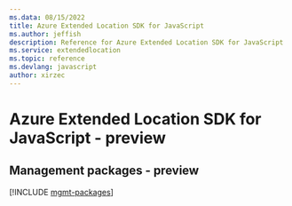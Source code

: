 ```yaml
---
ms.data: 08/15/2022
title: Azure Extended Location SDK for JavaScript
ms.author: jeffish
description: Reference for Azure Extended Location SDK for JavaScript
ms.service: extendedlocation
ms.topic: reference
ms.devlang: javascript
author: xirzec
---
```

# Azure Extended Location SDK for JavaScript - preview

## Management packages - preview
[!INCLUDE [mgmt-packages](extended-location-mgmt-index.md)]